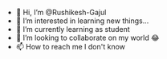 - 👋 Hi, I’m @Rushikesh-Gajul
- 👀 I’m interested in learning new things...
- 🌱 I’m currently learning as student
- 💞️ I’m looking to collaborate on my world 😂
- 📫 How to reach me I don't know

<!---
Rushikesh-Gajul/Rushikesh-Gajul is a ✨ special ✨ repository because its `README.md` (this file) appears on your GitHub profile.
You can click the Preview link to take a look at your changes.
--->
